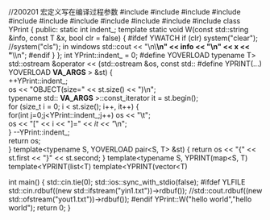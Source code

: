 //200201 宏定义写在编译过程参数
#include <iostream>
#include <cstdlib>
#include <iomanip>
#include <string>
#include <sstream>
#include <fstream>
#include <vector>
#include <list>
#include <map>
#include <algorithm>
#include <cmath>
class YPrint {
public:
    static int indent_;
    template<typename T> static void W(const std::string &info, const T &x, bool clr = false) {
#ifdef YWATCH
        if (clr) system("clear"); //system("cls"); in windows
        std::cout << "\n\\******************\n" << info << "\n" << x << "******************\\\n";
#endif
    }
};
int YPrint::indent_ = 0;
#define YOVERLOAD typename T> std::ostream &operator << (std::ostream &os, const std::
#define YPRINT(...) YOVERLOAD __VA_ARGS__ > &st) {\
    ++YPrint::indent_;\
    os << "OBJECT(size=" << st.size() << ")\n";\
    typename std:: __VA_ARGS__ >::const_iterator it = st.begin();\
    for (size_t i = 0; i < st.size(); i++, it++) {\
        for(int j=0;j<YPrint::indent_;j++) os << "\t";\
        os << "[" << i << "]=" << *it << "*\n";\
    } --YPrint::indent_;\
    return os;\
}
template<typename S, YOVERLOAD pair<S, T> &st) { return os << "{" << st.first << "}" << st.second; }
template<typename S, YPRINT(map<S, T)
template<YPRINT(list<T)
template<YPRINT(vector<T)

int main() {
    std::cin.tie(0);
    std::ios::sync_with_stdio(false);
    #ifdef YLFILE
    std::cin.rdbuf((new std::ifstream("yin1.txt"))->rdbuf());
    //std::cout.rdbuf((new std::ofstream("yout1.txt"))->rdbuf());
    #endif
    YPrint::W("hello world","hello world");
    return 0;
}

